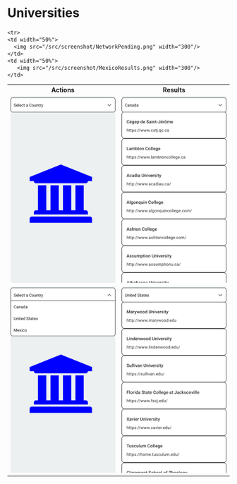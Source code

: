 <h1><b>Universities</b></h1> 



<table>
   
   <tr>
    <th>Actions</th>
    <th>Results</th>    
  </tr>
   
  <tr>
    <td width="50%">
      <img src="/src/screenshot/StartPage.png" width="300"/>
    </td>
    <td width="50%">
       <img src="/src/screenshot/CanadaResluts.png" width="300"/> 
    </td>
   </tr>
   
   <tr>
    <td width="50%">
      <img src="/src/screenshot/SelectCountry.png" width="300"/>
    </td>
    <td width="50%">
       <img src="/src/screenshot/USAResults.png" width="300"/> 
    </td>
   </tr>  
     
    <tr>
    <td width="50%">
      <img src="/src/screenshot/NetworkPending.png" width="300"/>
    </td>
    <td width="50%">
       <img src="/src/screenshot/MexicoResults.png" width="300"/> 
    </td>
   </tr>   
     
</table>



     
